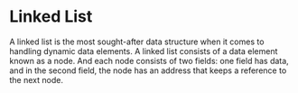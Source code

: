 <h1>Linked List</h1>
<p>A linked list is the most sought-after data structure when it comes to handling dynamic data elements. A linked list consists of a data element known as a node. And each node consists of two fields: one field has data, and in the second field, the node has an address that keeps a reference to the next node.</p>
